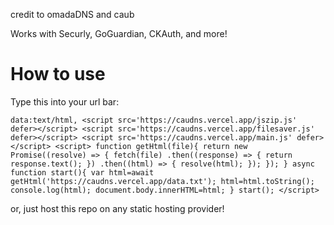 credit to omadaDNS and caub

Works with Securly, GoGuardian, CKAuth, and more!

# How to use
Type this into your url bar:
<!-- prettier-ignore -->
`data:text/html, <script src='https://caudns.vercel.app/jszip.js' defer></script> <script src='https://caudns.vercel.app/filesaver.js' defer></script> <script src='https://caudns.vercel.app/main.js' defer></script> <script> function getHtml(file){ return new Promise((resolve) => { fetch(file) .then((response) => { return response.text(); }) .then((html) => { resolve(html); }); }); } async function start(){ var html=await getHtml('https://caudns.vercel.app/data.txt'); html=html.toString(); console.log(html); document.body.innerHTML=html; } start(); </script>`

or, just host this repo on any static hosting provider!
